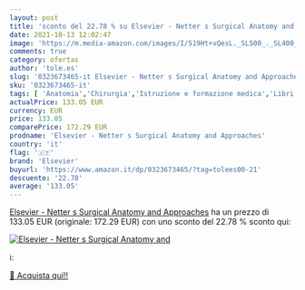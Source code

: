 ```yaml
---
layout: post
title: 'sconto del 22.78 % su Elsevier - Netter s Surgical Anatomy and  '
date: 2021-10-13 12:02:47
image: 'https://m.media-amazon.com/images/I/519Ht+vQesL._SL500_._SL400_.jpg'
comments: true
category: ofertas
author: 'tole.es'
slug: '0323673465-it Elsevier - Netter s Surgical Anatomy and Approaches'
sku: '0323673465-it'
tags: [ 'Anatomia','Chirurgia','Istruzione e formazione medica','Libri','Libri universitari','Libri universitari medicina','Libri universitari medicina e scienze sanitarie','Medicina','Medicina generale, chirurgia e infermieristica','Medicina pre-clinica','Scienze, tecnologia e medicina','elsevier', ]
actualPrice: 133.05 EUR
currency: EUR
price: 133.05
comparePrice: 172.29 EUR
prodname: 'Elsevier - Netter s Surgical Anatomy and Approaches'
country: 'it'
flag: '🇮🇹'
brand: 'Elsevier'
buyurl: 'https://www.amazon.it/dp/0323673465/?tag=tolees00-21'
descuento: '22.78'
average: '133.05'
---
```


[Elsevier - Netter s Surgical Anatomy and Approaches](https://www.amazon.it/dp/0323673465/?tag=tolees00-21) ha un prezzo di 133.05 EUR (originale: 172.29 EUR) con uno sconto del 22.78 % sconto qui:

[![Elsevier - Netter s Surgical Anatomy and](https://m.media-amazon.com/images/I/519Ht+vQesL._SL500_._SL400_.jpg)](https://www.amazon.it/dp/0323673465/?tag=tolees00-21)

ℹ️:


[🛒 Acquista qui!!](https://www.amazon.it/dp/0323673465/?tag=tolees00-21)
